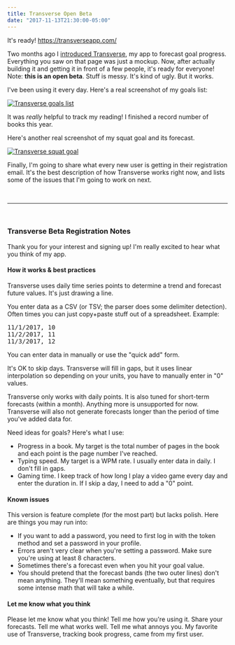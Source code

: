 ```yaml
---
title: Transverse Open Beta
date: "2017-11-13T21:30:00-05:00"
---
```


It's ready! https://transverseapp.com/

Two months ago I [introduced Transverse](/2017/09/12/introducing-transverse/), my app
to forecast goal progress. Everything you saw on that page was just a mockup. Now,
after actually building it and getting it in front of a few people, it's ready for
everyone! Note: **this is an open beta**. Stuff is messy. It's kind of ugly.
But it works.

I've been using it every day. Here's a real screenshot of my goals list:

[![Transverse goals list](/img/2017/11/transverse-goals.png)](/img/2017/11/transverse-goals.png)

It was *really* helpful to track my reading! I finished a record number of books this year.

Here's another real screenshot of my squat goal and its forecast.

[![Transverse squat goal](/img/2017/11/transverse-squat-goal.png)](/img/2017/11/transverse-squat-goal.png)

Finally, I'm going to share what every new user is getting in their registration email.
It's the best description of how Transverse works right now, and lists some of the
issues that I'm going to work on next.

<br>

---

<br>

### Transverse Beta Registration Notes

<p>Thank you for your interest and signing up! I'm really excited to hear what you think of my app.</p>

<h4>How it works &amp; best practices</h4>

<p>Transverse uses daily time series points to determine a trend and forecast future values. It's just drawing a line.</p>

<p>You enter data as a CSV (or TSV; the parser does some delimiter detection). Often times you can just copy+paste stuff out of a spreadsheet. Example:</p>

<pre>
11/1/2017, 10
11/2/2017, 11
11/3/2017, 12
</pre>

<p>You can enter data in manually or use the "quick add" form.</p>

<p>It's OK to skip days. Transverse will fill in gaps, but it uses linear interpolation so depending on your units, you have to manually enter in "0" values.</p>

<p>Transverse only works with daily points. It is also tuned for short-term forecasts (within a month). Anything more is unsupported for now. Transverse will also not generate forecasts longer than the period of time you've added data for.</p>

<p>Need ideas for goals? Here's what I use:</p>

<ul>
  <li>Progress in a book. My target is the total number of pages in the book and each point is the page number I've reached.</li>
  <li>Typing speed. My target is a WPM rate. I usually enter data in daily. I don't fill in gaps.</li>
  <li>Gaming time. I keep track of how long I play a video game every day and enter the duration in. If I skip a day, I need to add a "0" point.</li>
</ul>

<h4>Known issues</h4>

<p>This version is feature complete (for the most part) but lacks polish. Here are things you may run into:</p>

<ul>
  <li>If you want to add a password, you need to first log in with the token method and set a password in your profile.</li>
  <li>Errors aren't very clear when you're setting a password. Make sure you're using at least 8 characters.</li>
  <li>Sometimes there's a forecast even when you hit your goal value.</li>
  <li>You should pretend that the forecast bands (the two outer lines) don't mean anything. They'll mean something eventually, but that requires some intense math that will take a while.</li>
</ul>

<h4>Let me know what you think</h4>

<p>Please let me know what you think! Tell me how you're using it. Share your forecasts. Tell me what works well. Tell me what annoys you. My favorite use of Transverse, tracking book progress, came from my first user.</p>
